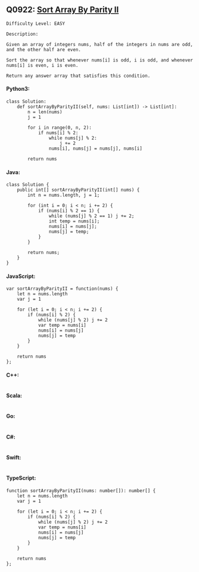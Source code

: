 ## Q0922: [Sort Array By Parity II](https://leetcode.com/problems/sort-array-by-parity-ii/)

```
Difficulty Level: EASY
```

```
Description:

Given an array of integers nums, half of the integers in nums are odd, and the other half are even.

Sort the array so that whenever nums[i] is odd, i is odd, and whenever nums[i] is even, i is even.

Return any answer array that satisfies this condition.
```

#### Python3:

```
class Solution:
    def sortArrayByParityII(self, nums: List[int]) -> List[int]:
        n = len(nums)
        j = 1

        for i in range(0, n, 2):
            if nums[i] % 2:
                while nums[j] % 2:
                    j += 2
                nums[i], nums[j] = nums[j], nums[i]
                
        return nums
```

#### Java:

```
class Solution {
    public int[] sortArrayByParityII(int[] nums) {
        int n = nums.length, j = 1;

        for (int i = 0; i < n; i += 2) {
            if (nums[i] % 2 == 1) {
                while (nums[j] % 2 == 1) j += 2;
                int temp = nums[i];
                nums[i] = nums[j];
                nums[j] = temp;
            }
        } 
                
        return nums;
    }
}
```

#### JavaScript:

```
var sortArrayByParityII = function(nums) {
    let n = nums.length
    var j = 1

    for (let i = 0; i < n; i += 2) {
        if (nums[i] % 2) {
            while (nums[j] % 2) j += 2
            var temp = nums[i]
            nums[i] = nums[j]
            nums[j] = temp
        }
    } 
                
    return nums
};
```

#### C++:

```

```

#### Scala:

```

```

#### Go:

```

```

#### C#:

```

```

#### Swift:

```

```

#### TypeScript:

```
function sortArrayByParityII(nums: number[]): number[] {
    let n = nums.length
    var j = 1

    for (let i = 0; i < n; i += 2) {
        if (nums[i] % 2) {
            while (nums[j] % 2) j += 2
            var temp = nums[i]
            nums[i] = nums[j]
            nums[j] = temp
        }
    } 
                
    return nums
};
```